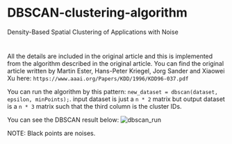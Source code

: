 # DBSCAN-clustering-algorithm
Density-Based Spatial Clustering of Applications with Noise
#
All the details are included in the original article and this is implemented from the algorithm described in the original article. You can find the original article written by Martin Ester, Hans-Peter Kriegel, Jorg Sander and Xiaowei Xu here: `https://www.aaai.org/Papers/KDD/1996/KDD96-037.pdf`

You can run the algorithm by this pattern: `new_dataset = dbscan(dataset, epsilon, minPoints);`. input dataset is just a `n * 2` matrix but output dataset is a `n * 3` matrix such that the third column is the cluster IDs.

You can see the DBSCAN result below:
![dbscan_run](https://github.com/soroush76/DBSCAN-clustering-algorithm/blob/master/dbscan_run.jpg)

NOTE: Black points are noises.
